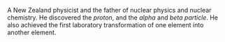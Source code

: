 A New Zealand physicist and the father of nuclear physics and nuclear chemistry. He discovered the *proton*, and the *alpha* and *beta particle*. He also achieved the first laboratory transformation of one element into another element.
